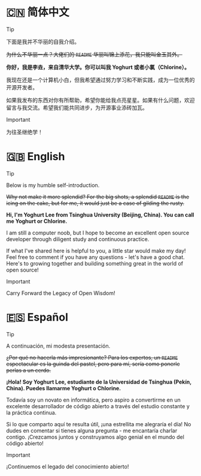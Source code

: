 # 🇨🇳 简体中文

> [!tip]
> 下面是我并不华丽的自我介绍。
> 
> ~~为什么不华丽一点？大佬们的 `README` 华丽叫锦上添花，我只能叫金玉其外。~~

**你好，我是李垚，来自清华大学。你可以叫我 Yoghurt 或者小氯（Chlorine）。**

我现在还是一个计算机小白，但我希望通过努力学习和不断实践，成为一位优秀的开源开发者。

如果我发布的东西对你有所帮助，希望你能给我点亮星星。如果有什么问题，欢迎留言与我交流。希望我们能共同进步，为开源事业添砖加瓦。

> [!important]
> 为往圣继绝学！

# 🇬🇧 English

> [!tip]
> Below is my humble self-introduction.
> 
> ~~Why not make it more splendid? For the big shots, a splendid `README` is the icing on the cake, but for me, it would just be a case of gilding the rusty.~~

**Hi, I'm Yoghurt Lee from Tsinghua University (Beijing, China). You can call me Yoghurt or Chlorine.**

I am still a computer noob, but I hope to become an excellent open source developer through diligent study and continuous practice.

If what I've shared here is helpful to you, a little star would make my day! Feel free to comment if you have any questions - let's have a good chat. Here's to growing together and building something great in the world of open source!

> [!important]
> Carry Forward the Legacy of Open Wisdom!

# 🇪🇸 Español

> [!tip]
> A continuación, mi modesta presentación.
> 
> ~~¿Por qué no hacerla más impresionante? Para los expertos, un `README` espectacular es la guinda del pastel, pero para mí, sería como ponerle perlas a un cerdo.~~

**¡Hola! Soy Yoghurt Lee, estudiante de la Universidad de Tsinghua (Pekín, China). Puedes llamarme Yoghurt o Chlorine.**

Todavía soy un novato en informática, pero aspiro a convertirme en un excelente desarrollador de código abierto a través del estudio constante y la práctica continua.

Si lo que comparto aquí te resulta útil, ¡una estrellita me alegraría el día! No dudes en comentar si tienes alguna pregunta - me encantaría charlar contigo. ¡Crezcamos juntos y construyamos algo genial en el mundo del código abierto!

> [!important]
> ¡Continuemos el legado del conocimiento abierto!

<!---
yoghurtlee-thu/yoghurtlee-thu is a ✨ special ✨ repository because its `README.md` (this file) appears on your GitHub profile.
You can click the Preview link to take a look at your changes.
--->
